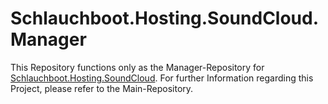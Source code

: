 # Schlauchboot.Hosting.SoundCloud.Manager

This Repository functions only as the Manager-Repository for [Schlauchboot.Hosting.SoundCloud](https://github.com/Schlauchboot/Schlauchboot.Hosting.SoundCloud). For further Information regarding this Project, please refer to the Main-Repository.
